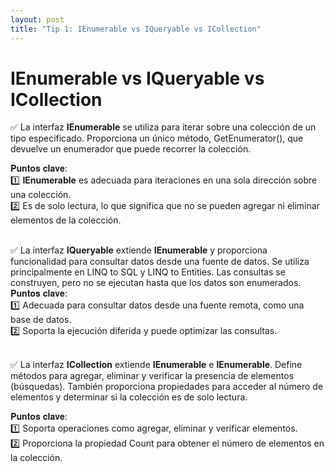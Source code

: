 ```yaml
---
layout: post
title: "Tip 1: IEnumerable vs IQueryable vs ICollection"
---
```


# IEnumerable vs IQueryable vs ICollection

✅ La interfaz **IEnumerable<T>** se utiliza para iterar sobre una colección de un tipo especificado. Proporciona un único método, GetEnumerator(), que devuelve un enumerador que puede recorrer la colección.

𝐏𝐮𝐧𝐭𝐨𝐬 𝐜𝐥𝐚𝐯𝐞:<br /> 
  1️⃣ **IEnumerable<T>** es adecuada para iteraciones en una sola dirección sobre una colección. <br />
  2️⃣ Es de solo lectura, lo que significa que no se pueden agregar ni eliminar elementos de la colección.<br />
<br />

✅ La interfaz **IQueryable<T>** extiende **IEnumerable<T>** y proporciona funcionalidad para consultar datos desde una fuente de datos. Se utiliza principalmente en LINQ to SQL y LINQ to Entities. Las consultas se construyen, pero no se ejecutan hasta que los datos son enumerados.
𝐏𝐮𝐧𝐭𝐨𝐬 𝐜𝐥𝐚𝐯𝐞: <br />
  1️⃣ Adecuada para consultar datos desde una fuente remota, como una base de datos. <br />
  2️⃣ Soporta la ejecución diferida y puede optimizar las consultas.<br />
<br />

✅ La interfaz **ICollection<T>** extiende **IEnumerable<T>** e **IEnumerable**. Define métodos para agregar, eliminar y verificar la presencia de elementos (búsquedas). También proporciona propiedades para acceder al número de elementos y determinar si la colección es de solo lectura.

𝐏𝐮𝐧𝐭𝐨𝐬 𝐜𝐥𝐚𝐯𝐞: <br />
  1️⃣ Soporta operaciones como agregar, eliminar y verificar elementos. <br />
  2️⃣ Proporciona la propiedad Count para obtener el número de elementos en la colección.<br />
